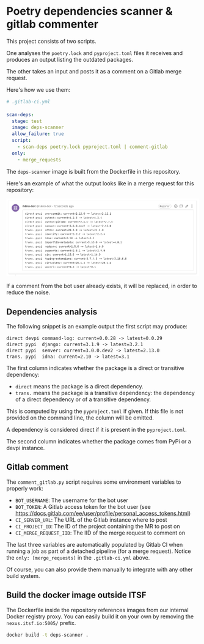 # Poetry dependencies scanner & gitlab commenter

This project consists of two scripts.

One analyses the `poetry.lock` and `pyproject.toml` files
it receives and produces an output listing the outdated
packages.

The other takes an input and posts it as a comment on a Gitlab
merge request.

Here's how we use them:

```yaml
# .gitlab-ci.yml

scan-deps:
  stage: test
  image: deps-scanner
  allow_failure: true
  script:
    - scan-deps poetry.lock pyproject.toml | comment-gitlab
  only:
    - merge_requests
```

The `deps-scanner` image is built from the Dockerfile in this repository.

Here's an example of what the output looks like in a merge request for
this repository:

![Comment screenshot](img/comment-screenshot.png)

If a comment from the bot user already exists, it will be replaced,
in order to reduce the noise.

## Dependencies analysis

The following snippet is an example output the first script may produce:

```
direct devpi command-log: current=0.0.28 -> latest=0.0.29
direct pypi  django: current=3.1.9 -> latest=3.2.1
direct pypi  semver: current=3.0.0.dev2 -> latest=2.13.0
trans. pypi  idna: current=2.10 -> latest=3.1
```

The first column indicates whether the package is a direct or transitive
dependency:
* `direct` means the package is a direct dependency.
* `trans.` means the package is a transitive dependency: the dependency
  of a direct dependency or of a transitive dependency.

This is computed by using the `pyproject.toml` if given. If this file is
not provided on the command line, the column will be omitted.

A dependency is considered direct if it is present in the `pyproject.toml`.

The second column indicates whether the package comes from PyPi or
a devpi instance.

## Gitlab comment

The `comment_gitlab.py` script requires some environment variables
to properly work:

* `BOT_USERNAME`: The username for the bot user
* `BOT_TOKEN`: A Gitlab access token for the bot user
  (see https://docs.gitlab.com/ee/user/profile/personal_access_tokens.html)
* `CI_SERVER_URL`: The URL of the Gitlab instance where to post
* `CI_PROJECT_ID`: The ID of the project containing the MR to post on
* `CI_MERGE_REQUEST_IID`: The IID of the merge request to comment on

The last three variables are automatically populated by Gitlab CI when
running a job as part of a detached pipeline (for a merge request). Notice
the `only: [merge_requests]` in the `.gitlab-ci.yml` above.

Of course, you can also provide them manually to integrate with any other build
system.

## Build the docker image outside ITSF

The Dockerfile inside the repository references images from our internal
Docker registry proxy. You can easily build it on your own by removing
the `nexus.itsf.io:5005/` prefix.

```bash
docker build -t deps-scanner .
```
